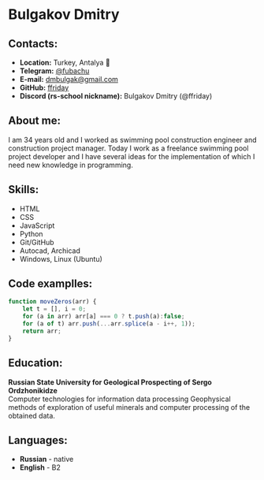 # Bulgakov Dmitry
## Contacts:
* **Location:** Turkey, Antalya :palm_tree:
* **Telegram:** [@fubachu](https://t.me/fubachu)
* **E-mail:** dmbulgak@gmail.com
* **GitHub:** [ffriday](https://github.com/ffriday)
* **Discord (rs-school nickname):** Bulgakov Dmitry (@ffriday)
## About me:
I am 34 years old and I worked as swimming pool construction engineer and construction project manager. Today I work as a freelance swimming pool project developer and I have several ideas for the implementation of which I need new knowledge in programming.
## Skills:
* HTML
* CSS
* JavaScript
* Python
* Git/GitHub
* Autocad, Archicad
* Windows, Linux (Ubuntu)
## Code examplles:
```javascript
function moveZeros(arr) {
    let t = [], i = 0;
    for (a in arr) arr[a] === 0 ? t.push(a):false;
    for (a of t) arr.push(...arr.splice(a - i++, 1));
    return arr;
}
```
## Education:
**Russian State University for Geological Prospecting of Sergo Ordzhonikidze**  
Computer technologies for information data processing
Geophysical methods of exploration of useful minerals and computer
processing of the obtained data.
## Languages:
* **Russian** - native
* **English** - B2